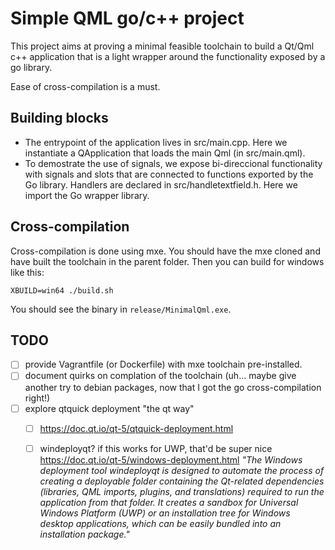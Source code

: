 Simple QML go/c++ project
=========================

This project aims at proving a minimal feasible toolchain to build a Qt/Qml c++
application that is a light wrapper around the functionality exposed by a go
library.

Ease of cross-compilation is a must.


Building blocks
---------------

* The entrypoint of the application lives in src/main.cpp. Here we instantiate
  a QApplication that loads the main Qml (in src/main.qml).
* To demostrate the use of signals, we expose bi-direccional functionality with
  signals and slots that are connected to functions exported by the Go library.
  Handlers are declared in src/handletextfield.h. Here we import the Go wrapper
  library.

Cross-compilation
-----------------

Cross-compilation is done using mxe. You should have the mxe cloned and have
built the toolchain in the parent folder. Then you can build for windows like
this:

```
XBUILD=win64 ./build.sh
```

You should see the binary in `release/MinimalQml.exe`.

TODO
------------------

* [ ] provide Vagrantfile (or Dockerfile) with mxe toolchain pre-installed.
* [ ] document quirks on complation of the toolchain (uh... maybe give another try to debian packages, now that I got the go cross-compilation right!)
* [ ] explore qtquick deployment "the qt way" 
  * [ ] https://doc.qt.io/qt-5/qtquick-deployment.html
  * [ ] windeployqt? if this works for UWP, that'd be super nice https://doc.qt.io/qt-5/windows-deployment.html *"The Windows deployment tool windeployqt is designed to automate the process of creating a deployable folder containing the Qt-related dependencies (libraries, QML imports, plugins, and translations) required to run the application from that folder. It creates a sandbox for Universal Windows Platform (UWP) or an installation tree for Windows desktop applications, which can be easily bundled into an installation package."*


